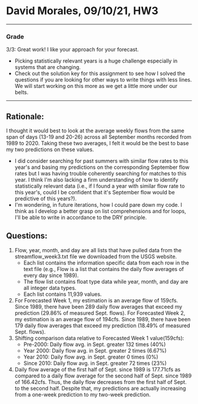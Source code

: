 # David Morales, 09/10/21, HW3
___
### Grade
3/3: Great work! I like your approach for your forecast.  
- Picking statistically relevant years is a huge challenge especially in systems that are changing.
- Check out the solution key for this assignment to see how I solved the questions if you are looking for other ways to write things with less lines. We will start working on this more as we get a little more under our belts.  
_____

## Rationale:
I thought it would best to look at the average weekly flows from the same span of days (13-19 and 20-26) across all September months recorded from 1989 to 2020. Taking these two averages, I felt it would be the best to base my two predictions on these values.
- I did consider searching for past summers with similar flow rates to this year's and basing my predictions on the corresponding September flow rates but I was having trouble coherently searching for matches to this year. I think I'm also lacking a firm understanding of how to identify statistically relevant data (i.e., if I found a year with similar flow rate to this year's, could I be confident that it's September flow would be predictive of this years?).
- I'm wondering, in future iterations, how I could pare down my code. I think as I develop a better grasp on list comprehensions and for loops, I'll be able to write in accordance to the DRY principle.

## Questions:
1. Flow, year, month, and day are all lists that have pulled data from the streamflow_week3.txt file we downloaded from the USGS website.
   - Each list contains the information specific data from each row in the text file (e.g., Flow is a list that contains the daily flow averages of every day since 1989).
   - The flow list contains float type data while year, month, and day are all integer data types.
   - Each list contains 11,939 values.
2. For Forecasted Week 1, my estimation is an average flow of 159cfs. Since 1989, there have been 289 daily flow averages that exceed my prediction (29.86% of measured Sept. flows). For Forecasted Week 2, my estimation is an average flow of 194cfs. Since 1989, there have been 179 daily flow averages that exceed my prediction (18.49% of measured Sept. flows).
3. Shifting comparison data relative to Forecasted Week 1 value(159cfs):
   - Pre-2000: Daily flow avg. in Sept. greater 132 times (40%)
   - Year 2000: Daily flow avg. in Sept. greater 2 times (6.67%)
   - Year 2010: Daily flow avg. in Sept. greater 0 times (0%)
   - Since 2010: Daily flow avg. in Sept. greater 72 times (23%)
4. Daily flow average of the first half of Sept. since 1989 is 177.71cfs as compared to a daily flow average for the second half of Sept. since 1989 of 166.42cfs. Thus, the daily flow decreases from the first half of Sept. to the second half. Despite that, my predictions are actually increasing from a one-week prediction to my two-week prediction.
